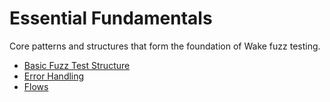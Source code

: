 # Essential Fundamentals
Core patterns and structures that form the foundation of Wake fuzz testing.

- [Basic Fuzz Test Structure](basic-fuzz-test-structure.md)
- [Error Handling](error-handling.md)
- [Flows](flows.md)
